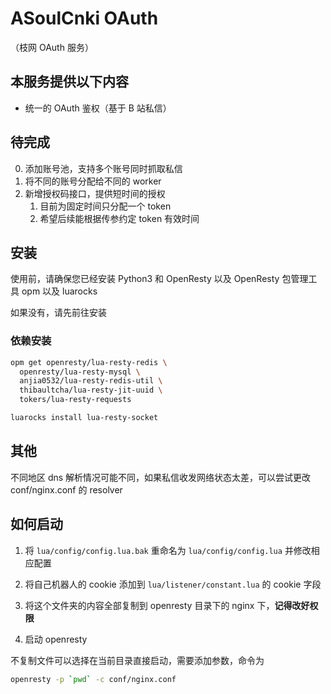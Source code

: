 # ASoulCnki OAuth

（枝网 OAuth 服务）

## 本服务提供以下内容

- 统一的 OAuth 鉴权（基于 B 站私信）

## 待完成

0. 添加账号池，支持多个账号同时抓取私信
1. 将不同的账号分配给不同的 worker
2. 新增授权码接口，提供短时间的授权
   1. 目前为固定时间只分配一个 token
   2. 希望后续能根据传参约定 token 有效时间

## 安装

使用前，请确保您已经安装 Python3 和 OpenResty 以及 OpenResty 包管理工具 opm 以及 luarocks

如果没有，请先前往安装

### 依赖安装

```bash
opm get openresty/lua-resty-redis \
  openresty/lua-resty-mysql \
  anjia0532/lua-resty-redis-util \
  thibaultcha/lua-resty-jit-uuid \
  tokers/lua-resty-requests
```

```bash
luarocks install lua-resty-socket
```

## 其他

不同地区 dns 解析情况可能不同，如果私信收发网络状态太差，可以尝试更改 conf/nginx.conf 的 resolver

## 如何启动

1. 将 `lua/config/config.lua.bak` 重命名为 `lua/config/config.lua` 并修改相应配置

2. 将自己机器人的 cookie 添加到 `lua/listener/constant.lua` 的 cookie 字段

3. 将这个文件夹的内容全部复制到 openresty 目录下的 nginx 下，**记得改好权限**

4. 启动 openresty

不复制文件可以选择在当前目录直接启动，需要添加参数，命令为

```sh
openresty -p `pwd` -c conf/nginx.conf
```
